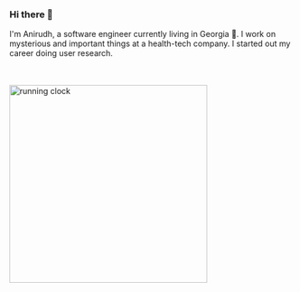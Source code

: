 ### Hi there 👋

I'm Anirudh, a software engineer currently living in Georgia 🍑. I work on mysterious and important things at a health-tech company. I started out my career doing user research.

<br />
<br />

<a href="https://github.com/AnirudhHimself/running-clock">
<img alt="running clock" width="350" src="https://user-images.githubusercontent.com/17210213/203865627-a3fd29a8-baf0-4fdb-93ff-1923019d7780.png" />
</a>





<!--
**AnirudhHimself/AnirudhHimself** is a ✨ _special_ ✨ repository because its `README.md` (this file) appears on your GitHub profile.

Here are some ideas to get you started:

- 🔭 I’m currently working on ...
- 🌱 I’m currently learning ...
- 👯 I’m looking to collaborate on ...
- 🤔 I’m looking for help with ...
- 💬 Ask me about ...
- 📫 How to reach me: please don't :)
- 😄 Pronouns: he/him
- ⚡ Fun fact: My name is Anirudh Mylavarapu
-->
